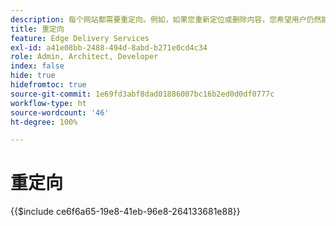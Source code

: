 ```yaml
---
description: 每个网站都需要重定向。例如，如果您重新定位或删除内容，您希望用户仍然能够找到此内容或下一个最佳内容。有关删除内容的更多信息，请参阅文档创作和发布内容。
title: 重定向
feature: Edge Delivery Services
exl-id: a41e08bb-2488-494d-8abd-b271e0cd4c34
role: Admin, Architect, Developer
index: false
hide: true
hidefromtoc: true
source-git-commit: 1e69fd3abf8dad01886007bc16b2ed0d0df0777c
workflow-type: ht
source-wordcount: '46'
ht-degree: 100%

---
```


# 重定向

{{$include ce6f6a65-19e8-41eb-96e8-264133681e88}}
